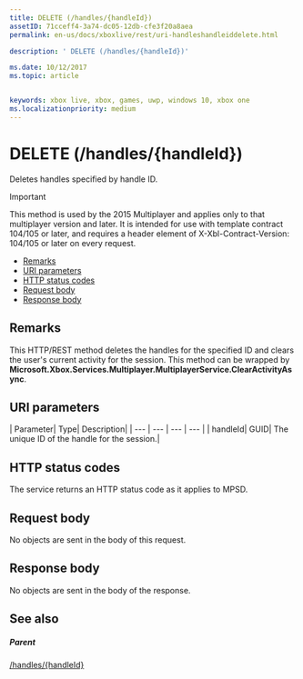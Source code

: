 ```yaml
---
title: DELETE (/handles/{handleId})
assetID: 71cceff4-3a74-dc05-12db-cfe3f20a8aea
permalink: en-us/docs/xboxlive/rest/uri-handleshandleiddelete.html

description: ' DELETE (/handles/{handleId})'

ms.date: 10/12/2017
ms.topic: article


keywords: xbox live, xbox, games, uwp, windows 10, xbox one
ms.localizationpriority: medium
---
```



# DELETE (/handles/{handleId})
Deletes handles specified by handle ID.

> [!IMPORTANT]
> This method is used by the 2015 Multiplayer and applies only to that multiplayer version and later. It is intended for use with template contract 104/105 or later, and requires a header element of X-Xbl-Contract-Version: 104/105 or later on every request.

  * [Remarks](#ID4ET)
  * [URI parameters](#ID4EAB)
  * [HTTP status codes](#ID4ELB)
  * [Request body](#ID4ESB)
  * [Response body](#ID4E4B)

<a id="ID4ET"></a>


## Remarks
This HTTP/REST method deletes the handles for the specified ID and clears the user's current activity for the session. This method can be wrapped by **Microsoft.Xbox.Services.Multiplayer.MultiplayerService.ClearActivityAsync**.  
<a id="ID4EAB"></a>


## URI parameters

| Parameter| Type| Description|
| --- | --- | --- | --- |
| handleId| GUID| The unique ID of the handle for the session.|

<a id="ID4ELB"></a>


## HTTP status codes
The service returns an HTTP status code as it applies to MPSD.  
<a id="ID4ESB"></a>


## Request body

No objects are sent in the body of this request.

<a id="ID4E4B"></a>


## Response body

No objects are sent in the body of the response.

<a id="ID4EIC"></a>


## See also

<a id="ID4EKC"></a>


##### Parent

[/handles/{handleId}](uri-handleshandleid.md)
